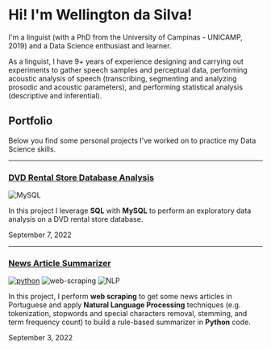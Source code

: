 <h1>Hi! I'm Wellington da Silva!</h1>
<p>I'm a linguist (with a PhD from the University of Campinas - UNICAMP, 2019) and a Data Science enthusiast and learner.</p>
<p>As a linguist, I have 9+ years of experience designing and carrying out experiments to gather
speech samples and perceptual data, performing acoustic analysis of speech (transcribing,
segmenting and analyzing prosodic and acoustic parameters), and performing statistical
analysis (descriptive and inferential).</p>

<h2>Portfolio</h2>
<p>Below you find some personal projects I've worked on to practice my Data Science skills.</p>

<hr>

### [DVD Rental Store Database Analysis](https://welldasilva.github.io/dvd-rental-store-database-analysis/)

![MySQL](https://img.shields.io/badge/MySQL-%2300f.svg?style=flat&logo=mysql&logoColor=white)

<p>In this project I leverage <strong>SQL</strong> with <strong>MySQL</strong> to perform an exploratory data analysis on a DVD rental store database.</p>

<p>September 7, 2022</p>

<hr>

### [News Article Summarizer](https://welldasilva.github.io/news-article-summarizer/)

[![python](https://img.shields.io/badge/python-%233776AB?logo=python&logoColor=white)](https://www.python.org/) ![web-scraping](https://img.shields.io/badge/-Web%20Scraping-lightgrey) ![NLP](https://img.shields.io/badge/-NLP-brightgreen)

<p>In this project, I perform <strong>web scraping</strong> to get some news articles in Portuguese and apply <strong>Natural Language Processing</strong> techniques (e.g. tokenization, stopwords and special characters removal, stemming, and term frequency count) to build a rule-based summarizer in <strong>Python</strong> code.</p>

<p>September 3, 2022</p>
